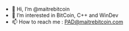 - 👋 Hi, I’m @maitrebitcoin
- 👀 I’m interested in BitCoin, C++ and WinDev
- 📫 How to reach me : PAD@maitrebitcoin.com


